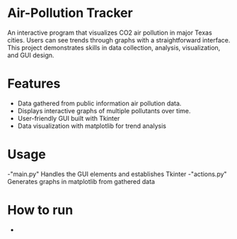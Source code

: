 # Air-Pollution Tracker
An interactive program that visualizes CO2 air pollution in major Texas cities. Users can see trends through graphs with a straightforward interface. This project demonstrates skills in data collection, analysis, visualization, and GUI design.

# Features
- Data gathered from public information air pollution data.
- Displays interactive graphs of multiple pollutants over time.
- User-friendly GUI built with Tkinter
- Data visualization with matplotlib for trend analysis

# Usage
-"main.py" Handles the GUI elements and establishes Tkinter
-"actions.py" Generates graphs in matplotlib from gathered data

# How to run
-

